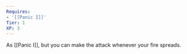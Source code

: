 ```yaml
---
Requires:
- '[[Panic I]]'
Tier: 1
XP: 3
---
```


As [[Panic I]], but you can make the attack whenever your fire spreads.